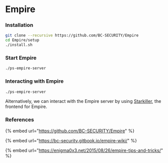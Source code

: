 # Empire

### Installation

```bash
git clone --recursive https://github.com/BC-SECURITY/Empire
cd Empire/setup
./install.sh
```

### Start Empire

```bash
./ps-empire-server
```

### Interacting with Empire

```bash
./ps-empire-server
```

Alternatively, we can interact with the Empire server by using [Starkiller](https://github.com/BC-SECURITY/Starkiller), the frontend for Empire.

### References

{% embed url="https://github.com/BC-SECURITY/Empire" %}

{% embed url="https://bc-security.gitbook.io/empire-wiki/" %}

{% embed url="https://enigma0x3.net/2015/08/26/empire-tips-and-tricks/" %}
